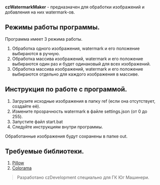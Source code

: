 **czWatermarkMaker** - предназначен для обработки изображений и добавления на них watermark-ов.

## Режимы работы программы.
Программа имеет 3 режима работы.

1. Обработка одного изображения, watermark и его положение выбираются в ручную.
2. Обработка массива изображений, watermark и его положение выбираются один раз и будет одинаковый для всех изображений.
3. Обработка массива изображений, watermark и его положение выбираются отдельно для каждого изображения в массиве.

## Инструкция по работе с программой.
1. Загрузите исходные изображения в папку ref (если она отсутствует, создайте её).
2. Измените прозрачность watermark в файле settings.json (от 0 до 255).
3. Запустите файл start.bat
4. Следуйте инструкциям внутри программы.

Обработанные изображения будут сохранены в папке out.

## Требуемые библиотеки.
1. [Pillow](https://pypi.org/project/Pillow/)
2. [Colorama](https://pypi.org/project/colorama/)

> Разработано czDevelopment специально для ГК Юг Машинери.
